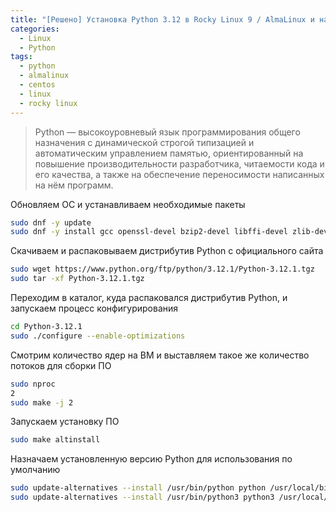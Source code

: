 ```yaml
---
title: "[Решено] Установка Python 3.12 в Rocky Linux 9 / AlmaLinux и назначаем его для использования по умолчанию"
categories:
  - Linux
  - Python
tags:
  - python
  - almalinux
  - centos
  - linux
  - rocky linux
---
```


> Python — высокоуровневый язык программирования общего назначения с динамической строгой типизацией и автоматическим управлением памятью, ориентированный на повышение производительности разработчика, читаемости кода и его качества, а также на обеспечение переносимости написанных на нём программ.

Обновляем ОС и устанавливаем необходимые пакеты
```sh
sudo dnf -y update
sudo dnf -y install gcc openssl-devel bzip2-devel libffi-devel zlib-devel wget make tar
```

Скачиваем и распаковываем дистрибутив Python с официального сайта
```sh
sudo wget https://www.python.org/ftp/python/3.12.1/Python-3.12.1.tgz
sudo tar -xf Python-3.12.1.tgz
```

Переходим в каталог, куда распаковался дистрибутив Python, и запускаем процесс конфигурирования
```sh
cd Python-3.12.1
sudo ./configure --enable-optimizations
```

Смотрим количество ядер на ВМ и выставляем такое же количество потоков для сборки ПО

```sh
sudo nproc
2
sudo make -j 2
```

Запускаем установку ПО
```sh
sudo make altinstall
```

Назначаем установленную версию Python для использования по умолчанию
```sh
sudo update-alternatives --install /usr/bin/python python /usr/local/bin/python3.12 20
sudo update-alternatives --install /usr/bin/python3 python3 /usr/local/bin/python3.12 20
```